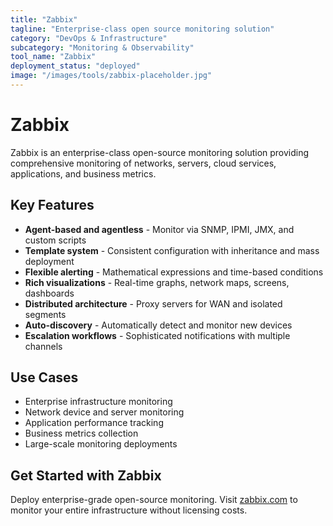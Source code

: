 ```yaml
---
title: "Zabbix"
tagline: "Enterprise-class open source monitoring solution"
category: "DevOps & Infrastructure"
subcategory: "Monitoring & Observability"
tool_name: "Zabbix"
deployment_status: "deployed"
image: "/images/tools/zabbix-placeholder.jpg"
---
```


# Zabbix

Zabbix is an enterprise-class open-source monitoring solution providing comprehensive monitoring of networks, servers, cloud services, applications, and business metrics.

## Key Features

- **Agent-based and agentless** - Monitor via SNMP, IPMI, JMX, and custom scripts
- **Template system** - Consistent configuration with inheritance and mass deployment
- **Flexible alerting** - Mathematical expressions and time-based conditions
- **Rich visualizations** - Real-time graphs, network maps, screens, dashboards
- **Distributed architecture** - Proxy servers for WAN and isolated segments
- **Auto-discovery** - Automatically detect and monitor new devices
- **Escalation workflows** - Sophisticated notifications with multiple channels

## Use Cases

- Enterprise infrastructure monitoring
- Network device and server monitoring
- Application performance tracking
- Business metrics collection
- Large-scale monitoring deployments

## Get Started with Zabbix

Deploy enterprise-grade open-source monitoring. Visit [zabbix.com](https://www.zabbix.com) to monitor your entire infrastructure without licensing costs.
